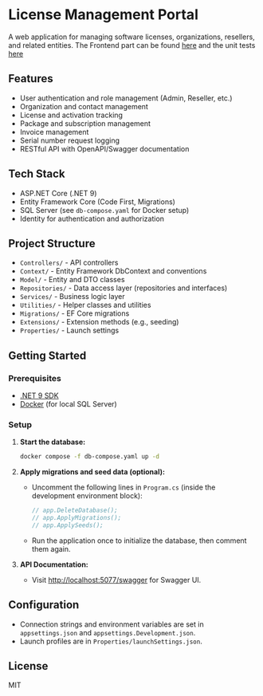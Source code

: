 # License Management Portal

A web application for managing software licenses, organizations, resellers, and related entities.
The Frontend part can be found [here](https://github.com/Adeity/dp-fe-new) and the unit tests [here](https://github.com/Adeity/dp-be-unit-tests)
## Features

- User authentication and role management (Admin, Reseller, etc.)
- Organization and contact management
- License and activation tracking
- Package and subscription management
- Invoice management
- Serial number request logging
- RESTful API with OpenAPI/Swagger documentation

## Tech Stack

- ASP.NET Core (.NET 9)
- Entity Framework Core (Code First, Migrations)
- SQL Server (see `db-compose.yaml` for Docker setup)
- Identity for authentication and authorization

## Project Structure

- `Controllers/` - API controllers
- `Context/` - Entity Framework DbContext and conventions
- `Model/` - Entity and DTO classes
- `Repositories/` - Data access layer (repositories and interfaces)
- `Services/` - Business logic layer
- `Utilities/` - Helper classes and utilities
- `Migrations/` - EF Core migrations
- `Extensions/` - Extension methods (e.g., seeding)
- `Properties/` - Launch settings

## Getting Started

### Prerequisites

- [.NET 9 SDK](https://dotnet.microsoft.com/download)
- [Docker](https://www.docker.com/) (for local SQL Server)

### Setup

1. **Start the database:**
    ```sh
    docker compose -f db-compose.yaml up -d
    ```

2. **Apply migrations and seed data (optional):**
    - Uncomment the following lines in `Program.cs` (inside the development environment block):
      ```csharp
      // app.DeleteDatabase();
      // app.ApplyMigrations();
      // app.ApplySeeds();
      ```
    - Run the application once to initialize the database, then comment them again.

3. **API Documentation:**
    - Visit [http://localhost:5077/swagger](http://localhost:5077/swagger) for Swagger UI.

## Configuration

- Connection strings and environment variables are set in `appsettings.json` and `appsettings.Development.json`.
- Launch profiles are in `Properties/launchSettings.json`.

## License
MIT
